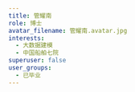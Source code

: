 ```yaml
---
title: 管耀南
role: 博士
avatar_filename: 管耀南.avatar.jpg
interests:
  - 大数据建模
  - 中国船舶七院
superuser: false
user_groups:
  - 已毕业
---
```

